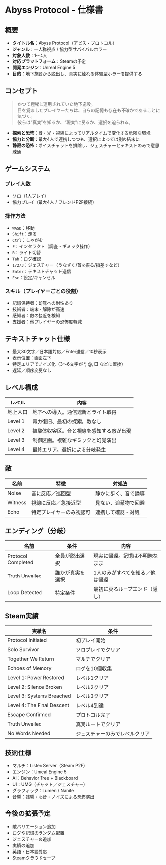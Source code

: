 # Abyss Protocol - 仕様書

## 概要

- **タイトル名**：Abyss Protocol（アビス・プロトコル）
- **ジャンル**：一人称視点 / 協力型サバイバルホラー
- **対象人数**：1〜4人
- **対応プラットフォーム**：Steamの予定
- **開発エンジン**：Unreal Engine 5
- **目的**：地下施設から脱出し、真実に触れる体験型ホラーを提供する

## コンセプト

> かつて極秘に運用されていた地下施設。  
> 目を覚ましたプレイヤーたちは、自らの記憶も存在も不確かであることに気づく。  
> 彼らは“真実”を知るか、“現実”に戻るか、選択を迫られる。

- **探索と恐怖**：音・光・視線によってリアルタイムで変化する危険な環境
- **協力と分断**：最大4人で連携しつつも、選択によっては別の結末に
- **静寂の恐怖**：ボイスチャットを排除し、ジェスチャーとテキストのみで意思疎通

## ゲームシステム

### プレイ人数

- ソロ（1人プレイ）
- 協力プレイ（最大4人 / フレンドP2P接続）

### 操作方法

- `WASD`：移動
- `Shift`：走る
- `Ctrl`：しゃがむ
- `F`：インタラクト（調査・ギミック操作）
- `R`：ライト切替
- `Tab`：ログ確認
- `1/2/3`：ジェスチャー（うなずく/首を振る/指差すなど）
- `Enter`：テキストチャット送信
- `Esc`：設定/キャンセル

### スキル（プレイヤーごとの役割）

- 記憶保持者：幻覚への耐性あり
- 技術者：端末・解除が高速
- 感知者：敵の接近を検知
- 支援者：他プレイヤーの恐怖度軽減

## テキストチャット仕様

- 最大30文字／日本語対応／Enter送信／10秒表示
- 表示位置：画面左下
- 特定エリアでノイズ化（3〜6文字が *, @, □ などに置換）
- 遅延／順序変更なし

## レベル構成

| レベル | 内容 |
|--------|------|
| 地上入口 | 地下への導入。通信遮断とライト取得 |
| Level 1 | 電力復旧、最初の探索。敵なし |
| Level 2 | 被験体収容区。音と視線を感知する敵が出現 |
| Level 3 | 制御区画。複雑なギミックと幻覚演出 |
| Level 4 | 最終エリア。選択による分岐発生 |


## 敵

| 名前 | 特徴 | 対処法 |
|------|------|--------|
| Noise | 音に反応／巡回型 | 静かに歩く、音で誘導 |
| Witness | 視線に反応／急接近型 | 見ない、遮蔽物で回避 |
| Echo | 特定プレイヤーのみ視認可 | 連携して確認・対処 |

## エンディング（分岐）

| 名前 | 条件 | 内容 |
|------|------|------|
| Protocol Completed | 全員が脱出選択 | 現実に帰還。記憶は不明瞭なまま |
| Truth Unveiled | 誰かが真実を選択 | 1人のみがすべてを知る／他は帰還 |
| Loop Detected | 特定条件 | 最初に戻るループエンド（隠し） |

## Steam実績

| 実績名 | 条件 |
|--------|------|
| Protocol Initiated | 初プレイ開始 |
| Solo Survivor | ソロプレイでクリア |
| Together We Return | マルチでクリア |
| Echoes of Memory | ログを10個収集 |
| Level 1: Power Restored | レベル1クリア |
| Level 2: Silence Broken | レベル2クリア |
| Level 3: Systems Breached | レベル3クリア |
| Level 4: The Final Descent | レベル4到達 |
| Escape Confirmed | プロトコル完了 |
| Truth Unveiled | 真実ルートでクリア |
| No Words Needed | ジェスチャーのみでレベルクリア

## 技術仕様

- マルチ：Listen Server（Steam P2P）
- エンジン：Unreal Engine 5
- AI：Behavior Tree + Blackboard
- UI：UMG（チャット／ジェスチャー）
- グラフィック：Lumen / Nanite
- 音響：残響・心音・ノイズによる恐怖演出

## 今後の拡張予定

- 敵バリエーション追加
- ログや記憶のランダム配置
- ジェスチャーの追加
- 実績の追加
- 英語・日本語対応
- Steamクラウドセーブ
